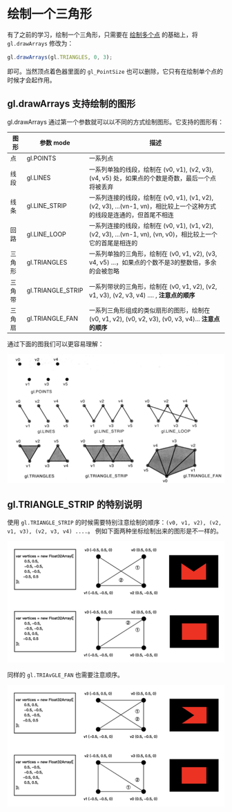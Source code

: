 # 绘制一个三角形 

有了之前的学习，绘制一个三角形，只需要在 [绘制多个点](../lesson8/) 的基础上，将 `gl.drawArrays` 修改为：

```javascript
gl.drawArrays(gl.TRIANGLES, 0, 3);
```

即可。当然顶点着色器里面的 `gl_PointSize` 也可以删除，它只有在绘制单个点的时候才会起作用。

## gl.drawArrays 支持绘制的图形

gl.drawArrays 通过第一个参数就可以以不同的方式绘制图形。它支持的图形有：

| 图形 | 参数 mode | 描述 |
| --- | --- | --- |
| 点 | gl.POINTS | 一系列点 |
| 线段 | gl.LINES | 一系列单独的线段，绘制在 (v0, v1), (v2, v3), (v4, v5) 处，如果点的个数是奇数，最后一个点将被丢弃 |
| 线条 | gl.LINE_STRIP | 一系列连接的线段，绘制在 (v0, v1), (v1, v2), (v2, v3), ...(vn-1, vn)，相比较上一个这种方式的线段是连通的，但首尾不相连 |
| 回路 | gl.LINE_LOOP | 一系列连接的线段，绘制在 (v0, v1), (v1, v2), (v2, v3), ...(vn-1, vn), (vn, v0)，相比较上一个它的首尾是相连的 |
| 三角形 | gl.TRIANGLES | 一系列单独的三角形，绘制在 (v0, v1, v2), (v3, v4, v5) ...，如果点的个数不是3的整数倍，多余的会被忽略 |
| 三角带 | gl.TRIANGLE_STRIP | 一系列带状的三角形，绘制在 (v0, v1, v2), (v2, v1, v3), (v2, v3, v4) .... , **注意点的顺序**|
| 三角扇 | gl.TRIANGLE_FAN | 一系列三角形组成的类似扇形的图形，绘制在 (v0, v1, v2), (v0, v2, v3), (v0, v3, v4)... **注意点的顺序** |

通过下面的图我们可以更容易理解：

<img src="https://github.com/zqiangxu/webgl/blob/main/assets/book/lesson10/mode.png?raw=true" width="800px"/>

## gl.TRIANGLE_STRIP 的特别说明

使用 `gl.TRIANGLE_STRIP` 的时候需要特别注意绘制的顺序：`(v0, v1, v2), (v2, v1, v3), (v2, v3, v4) ....`。
例如下面两种坐标绘制出来的图形是不一样的。

<img src="https://github.com/zqiangxu/webgl/blob/main/assets/book/lesson10/triangle-strip.png?raw=true" width="800px"/>

同样的 `gl.TRIAvGLE_FAN` 也需要注意顺序。

<img src="https://github.com/zqiangxu/webgl/blob/main/assets/book/lesson10/triangle-fan.png?raw=true" width="800px"/>